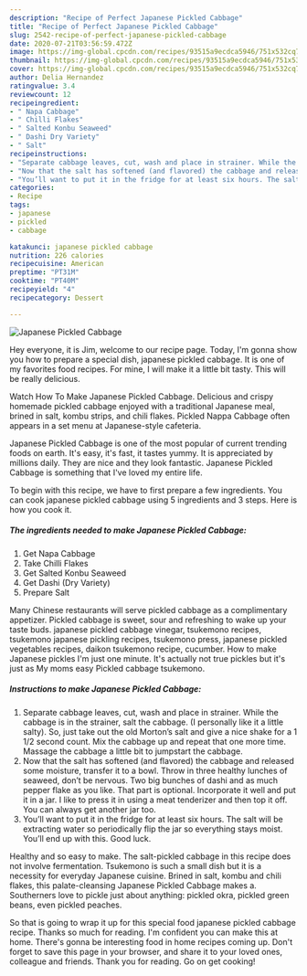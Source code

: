 ```yaml
---
description: "Recipe of Perfect Japanese Pickled Cabbage"
title: "Recipe of Perfect Japanese Pickled Cabbage"
slug: 2542-recipe-of-perfect-japanese-pickled-cabbage
date: 2020-07-21T03:56:59.472Z
image: https://img-global.cpcdn.com/recipes/93515a9ecdca5946/751x532cq70/japanese-pickled-cabbage-recipe-main-photo.jpg
thumbnail: https://img-global.cpcdn.com/recipes/93515a9ecdca5946/751x532cq70/japanese-pickled-cabbage-recipe-main-photo.jpg
cover: https://img-global.cpcdn.com/recipes/93515a9ecdca5946/751x532cq70/japanese-pickled-cabbage-recipe-main-photo.jpg
author: Delia Hernandez
ratingvalue: 3.4
reviewcount: 12
recipeingredient:
- " Napa Cabbage"
- " Chilli Flakes"
- " Salted Konbu Seaweed"
- " Dashi Dry Variety"
- " Salt"
recipeinstructions:
- "Separate cabbage leaves, cut, wash and place in strainer. While the cabbage is in the strainer, salt the cabbage. (I personally like it a little salty). So, just take out the old Morton’s salt and give a nice shake for a 1 1/2 second count. Mix the cabbage up and repeat that one more time. Massage the cabbage a little bit to jumpstart the cabbage."
- "Now that the salt has softened (and flavored) the cabbage and released some moisture, transfer it to a bowl. Throw in three healthy lunches of seaweed, don’t be nervous. Two big bunches of dashi and as much pepper flake as you like. That part is optional. Incorporate it well and put it in a jar. I like to press it in using a meat tenderizer and then top it off. You can always get another jar too."
- "You’ll want to put it in the fridge for at least six hours. The salt will be extracting water so periodically flip the jar so everything stays moist. You’ll end up with this. Good luck."
categories:
- Recipe
tags:
- japanese
- pickled
- cabbage

katakunci: japanese pickled cabbage 
nutrition: 226 calories
recipecuisine: American
preptime: "PT31M"
cooktime: "PT40M"
recipeyield: "4"
recipecategory: Dessert

---
```



![Japanese Pickled Cabbage](https://img-global.cpcdn.com/recipes/93515a9ecdca5946/751x532cq70/japanese-pickled-cabbage-recipe-main-photo.jpg)

Hey everyone, it is Jim, welcome to our recipe page. Today, I'm gonna show you how to prepare a special dish, japanese pickled cabbage. It is one of my favorites food recipes. For mine, I will make it a little bit tasty. This will be really delicious.

Watch How To Make Japanese Pickled Cabbage. Delicious and crispy homemade pickled cabbage enjoyed with a traditional Japanese meal, brined in salt, kombu strips, and chili flakes. Pickled Nappa Cabbage often appears in a set menu at Japanese-style cafeteria.

Japanese Pickled Cabbage is one of the most popular of current trending foods on earth. It's easy, it's fast, it tastes yummy. It is appreciated by millions daily. They are nice and they look fantastic. Japanese Pickled Cabbage is something that I've loved my entire life.


To begin with this recipe, we have to first prepare a few ingredients. You can cook japanese pickled cabbage using 5 ingredients and 3 steps. Here is how you cook it.

<!--inarticleads1-->

##### The ingredients needed to make Japanese Pickled Cabbage:

1. Get  Napa Cabbage
1. Take  Chilli Flakes
1. Get  Salted Konbu Seaweed
1. Get  Dashi (Dry Variety)
1. Prepare  Salt


Many Chinese restaurants will serve pickled cabbage as a complimentary appetizer. Pickled cabbage is sweet, sour and refreshing to wake up your taste buds. japanese pickled cabbage vinegar, tsukemono recipes, tsukemono japanese pickling recipes, tsukemono press, japanese pickled vegetables recipes, daikon tsukemono recipe, cucumber. How to make Japanese pickles I&#39;m just one minute. It&#39;s actually not true pickles but it&#39;s just as My moms easy Pickled cabbage tsukemono. 

<!--inarticleads2-->

##### Instructions to make Japanese Pickled Cabbage:

1. Separate cabbage leaves, cut, wash and place in strainer. While the cabbage is in the strainer, salt the cabbage. (I personally like it a little salty). So, just take out the old Morton’s salt and give a nice shake for a 1 1/2 second count. Mix the cabbage up and repeat that one more time. Massage the cabbage a little bit to jumpstart the cabbage.
1. Now that the salt has softened (and flavored) the cabbage and released some moisture, transfer it to a bowl. Throw in three healthy lunches of seaweed, don’t be nervous. Two big bunches of dashi and as much pepper flake as you like. That part is optional. Incorporate it well and put it in a jar. I like to press it in using a meat tenderizer and then top it off. You can always get another jar too.
1. You’ll want to put it in the fridge for at least six hours. The salt will be extracting water so periodically flip the jar so everything stays moist. You’ll end up with this. Good luck.


Healthy and so easy to make. The salt-pickled cabbage in this recipe does not involve fermentation. Tsukemono is such a small dish but it is a necessity for everyday Japanese cuisine. Brined in salt, kombu and chili flakes, this palate-cleansing Japanese Pickled Cabbage makes a. Southerners love to pickle just about anything: pickled okra, pickled green beans, even pickled peaches. 

So that is going to wrap it up for this special food japanese pickled cabbage recipe. Thanks so much for reading. I'm confident you can make this at home. There's gonna be interesting food in home recipes coming up. Don't forget to save this page in your browser, and share it to your loved ones, colleague and friends. Thank you for reading. Go on get cooking!
